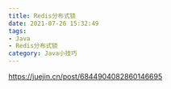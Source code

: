 ```yaml
---
title: Redis分布式锁
date: 2021-07-26 15:32:49
tags:
- Java
- Redis分布式锁
category: Java小技巧
---
```

https://juejin.cn/post/6844904082860146695

